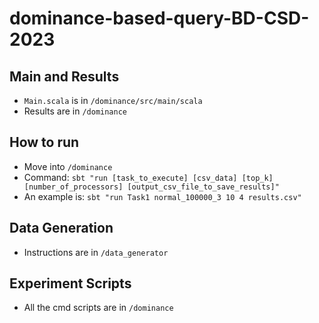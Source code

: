 # dominance-based-query-BD-CSD-2023

## Main and Results
- `Main.scala` is in `/dominance/src/main/scala`
- Results are in `/dominance`

## How to run
- Move into `/dominance`
- Command: `sbt "run [task_to_execute] [csv_data] [top_k] [number_of_processors] [output_csv_file_to_save_results]"`
- An example is: `sbt "run Task1 normal_100000_3 10 4 results.csv"`

## Data Generation
- Instructions are in `/data_generator`

## Experiment Scripts
- All the cmd scripts are in `/dominance`
